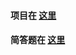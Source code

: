 #### 项目在 [这里](https://github.com/charlieleex/Unity3d_Homework/tree/master/HomeWork2/Homework2)
#### 简答题在 [这里](https://github.com/charlieleex/Unity3d_Homework/blob/master/HomeWork2/%E7%AE%80%E7%AD%94%E9%A2%98.md)
